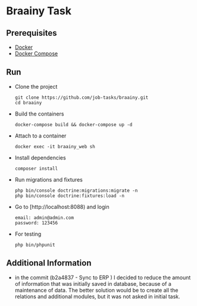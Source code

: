 # Braainy Task

## Prerequisites
- [Docker](https://docs.docker.com/get-docker/)
- [Docker Compose](https://docs.docker.com/compose/install/)

## Run 
- Clone the project
  ```
  git clone https://github.com/job-tasks/braainy.git
  cd braainy
  ```

- Build the containers
  ```
  docker-compose build && docker-compose up -d
  ```
  
- Attach to a container
  ```
  docker exec -it braainy_web sh
  ```

- Install dependencies
  ```
  composer install
  ```

- Run migrations and fixtures
  ```
  php bin/console doctrine:migrations:migrate -n 
  php bin/console doctrine:fixtures:load -n   
  ```

- Go to [http://localhost:8088) and login
   ```
   email: admin@admin.com
   password: 123456
   ```
  
- For testing
  ```
  php bin/phpunit
  ```
  
## Additional Information
- in the commit (b2a4837 - Sync to ERP ) I decided to reduce the amount of information
that was initially saved in database, because of a maintenance of data. The better
  solution would be to create all the relations and additional modules, but it was
  not asked in initial task.